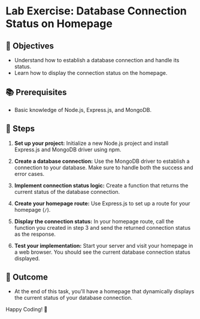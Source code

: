 # Lab Exercise: Database Connection Status on Homepage

## 🎯 Objectives
- Understand how to establish a database connection and handle its status.
- Learn how to display the connection status on the homepage.

## 📚 Prerequisites
- Basic knowledge of Node.js, Express.js, and MongoDB.

## 🚀 Steps

1. **Set up your project:** Initialize a new Node.js project and install Express.js and MongoDB driver using npm.

2. **Create a database connection:** Use the MongoDB driver to establish a connection to your database. Make sure to handle both the success and error cases.

3. **Implement connection status logic:** Create a function that returns the current status of the database connection.

4. **Create your homepage route:** Use Express.js to set up a route for your homepage (`/`).

5. **Display the connection status:** In your homepage route, call the function you created in step 3 and send the returned connection status as the response.

6. **Test your implementation:** Start your server and visit your homepage in a web browser. You should see the current database connection status displayed.

## 🏁 Outcome
- At the end of this task, you'll have a homepage that dynamically displays the current status of your database connection.

Happy Coding! 🎉
